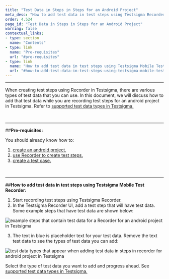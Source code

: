 ```yaml
---
title: "Test Data in Steps in Steps for an Android Project"
meta_desc: "How to add test data in test steps using Testsigma Recorder for an android project"
order: 4.524
page_id: "Test Data in Steps in Steps for an Android Project"
warning: false
contextual_links:
- type: section
  name: "Contents"
- type: link
  name: "Pre-requisites"
  url: "#pre-requisites"
- type: link
  name: "How to add test data in test steps using Testsigma Mobile Test Recorder"
  url: "#how-to-add-test-data-in-test-steps-using-testsigma-mobile-test-recorder"
---
```


---

When creating test steps using Recorder in Testsigma, there are various types of test data that you can use. In this document, we will discuss how to add that test data while you are recording test steps for an android project in Testsigma. Refer to [supported test data types in Testsigma.](https://testsigma.com/docs/test-data/types/overview/)

&emsp;

---
##**Pre-requisites:**

You should already know how to:

 1. [create an android project.](https://testsigma.com/docs/projects/overview/)
 2. [use Recorder to create test steps.](https://testsigma.com/docs/test-cases/create-steps-recorder/android-apps/overview/)
 3. [create a test case.](https://testsigma.com/docs/test-cases/manage/add-edit-delete/)

&emsp;

---
##**How to add test data in test steps using Testsigma Mobile Test Recorder:**

 1. Start recording test steps using Testsigma Recorder.
 2. In the Testsigma Recorder UI, add a test step that will have test data. Some example steps that have test data are shown below:

![example steps that contain test data for a Recorder for an android project in Testsigma](https://docs.testsigma.com/images/test-data-options/test-data-example-steps-for-element-inspector-testsigma-android.png)

 3. The text in blue is placeholder text for your test data. Remove the text test data to see the types of test data you can add:

![test data types that appear when adding test data in steps in recorder for android project in Testsigma](https://docs.testsigma.com/images/test-data-options/test-data-types-test-data-in-element-inspector-steps-testsigma-android.png)

Select the type of test data you want to add and progress ahead. See [supported test data types in Testsigma.](https://testsigma.com/docs/test-data/types/overview/)




